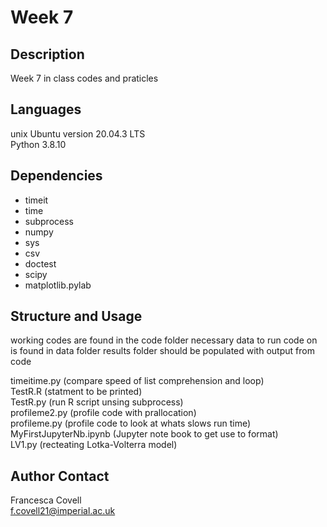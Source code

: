 # Week 7

## Description
Week 7 in class codes and praticles 

## Languages
unix Ubuntu version 20.04.3 LTS\
Python 3.8.10

## Dependencies
- timeit
- time
- subprocess
- numpy
- sys
- csv
- doctest
- scipy
- matplotlib.pylab

## Structure and Usage
working codes are found in the code folder
necessary data to run code on is found in data folder
results folder should be populated with output from code

timeitime.py (compare speed of list comprehension and loop)\
TestR.R (statment to be printed)\
TestR.py (run R script unsing subprocess)\
profileme2.py (profile code with prallocation)\
profileme.py (profile code to look at whats slows run time)\
MyFirstJupyterNb.ipynb (Jupyter note book to get use to format)\
LV1.py (recteating Lotka-Volterra model)


## Author Contact
Francesca Covell\
f.covell21@imperial.ac.uk